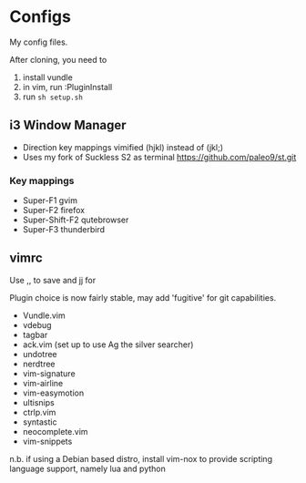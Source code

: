 # Configs

My config files.

After cloning, you need to
1. install vundle 
2. in vim, run :PluginInstall
3. run ```sh setup.sh```

## i3 Window Manager
* Direction key mappings vimified (hjkl) instead of (jkl;)
* Uses my fork of Suckless S2 as terminal https://github.com/paleo9/st.git

### Key mappings
* Super-F1 gvim
* Super-F2 firefox
* Super-Shift-F2 qutebrowser
* Super-F3 thunderbird

## vimrc
Use ,, to save and jj for <Esc>

Plugin choice is now fairly stable, may add 'fugitive' for git capabilities.
* Vundle.vim
* vdebug
* tagbar
* ack.vim (set up to use Ag the silver searcher)
* undotree
* nerdtree
* vim-signature
* vim-airline
* vim-easymotion
* ultisnips
* ctrlp.vim
* syntastic
* neocomplete.vim
* vim-snippets

n.b. if using a Debian based distro, install vim-nox to provide scripting language support, namely lua and python
